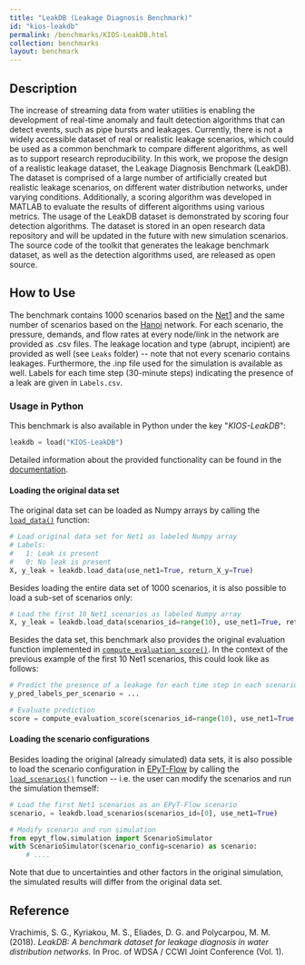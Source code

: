 ```yaml
---
title: "LeakDB (Leakage Diagnosis Benchmark)"
id: "kios-leakdb"
permalink: /benchmarks/KIOS-LeakDB.html
collection: benchmarks
layout: benchmark
---
```



## Description

The increase of streaming data from water utilities is enabling the development of real-time anomaly and fault detection algorithms that can detect events, such as pipe bursts and leakages. Currently, there is not a widely accessible dataset of real or realistic leakage scenarios, which could be used as a common benchmark to compare different algorithms, as well as to support research reproducibility. In this work, we propose the design of a realistic leakage dataset, the Leakage Diagnosis Benchmark (LeakDB). The dataset is comprised of a large number of artificially created but realistic leakage scenarios, on different water distribution networks, under varying conditions. Additionally, a scoring algorithm was developed in MATLAB to evaluate the results of different algorithms using various metrics. The usage of the LeakDB dataset is demonstrated by scoring four detection algorithms. The dataset is stored in an open research data repository and will be updated in the future with new simulation scenarios. The source code of the toolkit that generates the leakage benchmark dataset, as well as the detection algorithms used, are released as open source.

## How to Use

The benchmark contains 1000 scenarios based on the [Net1](../benchmarks/network-Net1.html) and the same number of scenarios based on the [Hanoi](../benchmarks/network-Hanoi.html) network. For each scenario, the pressure, demands, and flow rates at every node/link in the network are provided as .csv files.
The leakage location and type (abrupt, incipient) are provided as well (see ```Leaks``` folder) -- note that not every scenario contains leakages.
Furthermore, the .inp file used for the simulation is available as well.
Labels for each time step (30-minute steps) indicating the presence of a leak are given in ```Labels.csv```.

### Usage in Python

This benchmark is also available in Python under the key "*KIOS-LeakDB*":
```python
leakdb = load("KIOS-LeakDB")
```

Detailed information about the provided functionality can be found in the [documentation](https://water-benchmark-hub.readthedocs.io/en/stable/water_benchmark_hub.leakdb.html#module-water_benchmark_hub.leakdb.leakdb).

#### Loading the original data set

The original data set can be loaded as Numpy arrays by calling the [```load_data()```](https://water-benchmark-hub.readthedocs.io/en/stable/water_benchmark_hub.leakdb.html#water_benchmark_hub.leakdb.leakdb.LeakDB.load_data) function:
```python
# Load original data set for Net1 as labeled Numpy array
# Labels:
#   1: Leak is present
#   0: No leak is present
X, y_leak = leakdb.load_data(use_net1=True, return_X_y=True)
```

Besides loading the entire data set of 1000 scenarios, it is also possible to load a sub-set of scenarios only:
```python
# Load the first 10 Net1 scenarios as labeled Numpy array
X, y_leak = leakdb.load_data(scenarios_id=range(10), use_net1=True, return_X_y=True)
```

Besides the data set, this benchmark also provides the original evaluation function implemented in [```compute_evaluation_score()```](https://water-benchmark-hub.readthedocs.io/en/stable/water_benchmark_hub.leakdb.html#water_benchmark_hub.leakdb.leakdb.LeakDB.compute_evaluation_score).
In the context of the previous example of the first 10 Net1 scenarios, this could look like as follows:
```python
# Predict the presence of a leakage for each time step in each scenario
y_pred_labels_per_scenario = ...

# Evaluate prediction
score = compute_evaluation_score(scenarios_id=range(10), use_net1=True, y_pred_labels_per_scenario=y_pred_labels_per_scenario)
```

#### Loading the scenario configurations

Besides loading the original (already simulated) data sets, it is also possible to load the scenario configuration in [EPyT-Flow](https://github.com/WaterFutures/EPyT-Flow) by calling the [```load_scenarios()```](https://water-benchmark-hub.readthedocs.io/en/stable/water_benchmark_hub.leakdb.html#water_benchmark_hub.leakdb.leakdb.LeakDB.load_scenarios) function -- i.e. the user can modify the scenarios and run the simulation themself:
```python
# Load the first Net1 scenarios as an EPyT-Flow scenario
scenario, = leakdb.load_scenarios(scenarios_id=[0], use_net1=True)

# Modify scenario and run simulation
from epyt_flow.simulation import ScenarioSimulator
with ScenarioSimulator(scenario_config=scenario) as scenario:
    # ....
```
Note that due to uncertainties and other factors in the original simulation, the simulated results will differ from the original data set.


## Reference

Vrachimis, S. G., Kyriakou, M. S., Eliades, D. G. and Polycarpou, M. M. (2018). *LeakDB: A benchmark dataset for leakage diagnosis in water distribution networks.* In Proc. of WDSA / CCWI Joint Conference (Vol. 1).